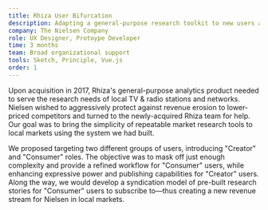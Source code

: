 ```yaml
---
title: Rhiza User Bifurcation
description: Adapting a general-purpose research toolkit to new users and markets
company: The Nielsen Company
role: UX Designer, Protoype Developer
time: 3 months
team: Broad organizational support
tools: Sketch, Principle, Vue.js
order: 1
---
```


Upon acquisition in 2017, Rhiza's general-purpose analytics product needed to serve the research needs of local TV & radio stations and networks. Nielsen wished to aggressively protect against revenue erosion to lower-priced competitors and turned to the newly-acquired Rhiza team for help. Our goal was to bring the simplicity of repeatable market research tools to local markets using the system we had built.

We proposed targeting two different groups of users, introducing "Creator" and "Consumer" roles. The objective was to mask off just enough complexity and provide a refined workflow for "Consumer" users, while enhancing expressive power and publishing capabilities for "Creator" users. Along the way, we would develop a syndication model of pre-built research stories for "Consumer" users to subscribe to—thus creating a new revenue stream for Nielsen in local markets.